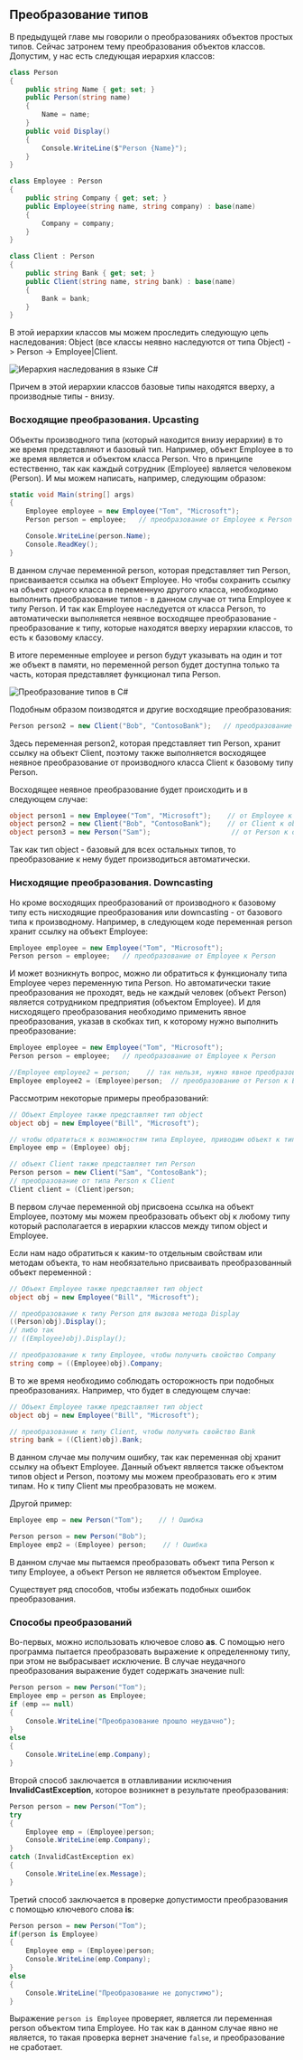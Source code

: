 ## Преобразование типов

В предыдущей главе мы говорили о преобразованиях объектов простых типов. Сейчас затронем тему преобразования объектов классов. Допустим, у нас есть 
следующая иерархия классов:

```cs
class Person
{
    public string Name { get; set; }
    public Person(string name)
    {
        Name = name;
    }
    public void Display()
    {
        Console.WriteLine($"Person {Name}");
    }
}

class Employee : Person
{
    public string Company { get; set; }
    public Employee(string name, string company) : base(name)
    {
        Company = company;
    }
}

class Client : Person
{
    public string Bank { get; set; }
    public Client(string name, string bank) : base(name)
    {
        Bank = bank;
    }
}
```

В этой иерархии классов мы можем проследить следующую цепь наследования: Object (все классы неявно наследуются от типа Object) -> Person -> Employee|Client.

![Иерархия наследования в языке C#](https://metanit.com/sharp/tutorial/./pics/3.12.png)

Причем в этой иерархии классов базовые типы находятся вверху, а производные типы - внизу.

### Восходящие преобразования. Upcasting

Объекты производного типа (который находится внизу иерархии) в то же время представляют и базовый тип. Например, объект Employee в то же время является и 
объектом класса Person. Что в принципе естественно, так как каждый сотрудник (Employee) является человеком (Person). И мы можем написать, например, 
следующим образом:

```cs
static void Main(string[] args)
{
    Employee employee = new Employee("Tom", "Microsoft");
    Person person = employee;   // преобразование от Employee к Person

    Console.WriteLine(person.Name);
    Console.ReadKey();
}
```

В данном случае переменной person, которая представляет тип Person, присваивается ссылка на объект Employee. 
Но чтобы сохранить ссылку на объект одного класса в переменную другого класса, необходимо выполнить преобразование типов - в данном случае от типа Employee 
к типу Person. И так как Employee наследуется от класса Person, то автоматически выполняется неявное восходящее преобразование - преобразование к типу, 
которые находятся вверху иерархии классов, то есть к базовому классу.

В итоге переменные employee и person будут указывать на один и тот же объект в памяти, но переменной person будет доступна только та часть, которая представляет функционал типа Person.

![Преобразование типов в C#](https://metanit.com/sharp/tutorial/./pics/3.15.png)

Подобным образом поизводятся и другие восходящие преобразования:

```cs
Person person2 = new Client("Bob", "ContosoBank");   // преобразование от Client к Person
```

Здесь переменная person2, которая представляет тип Person, хранит ссылку на объект Client, поэтому также выполняется 
восходящее неявное преобразование от производного класса Client к базовому типу Person.

Восходящее неявное преобразование будет происходить и в следующем случае:

```cs
object person1 = new Employee("Tom", "Microsoft");    // от Employee к object
object person2 = new Client("Bob", "ContosoBank");    // от Client к object
object person3 = new Person("Sam");                    // от Person к object
```

Так как тип object - базовый для всех остальных типов, то преобразование к нему будет производиться автоматически.

### Нисходящие преобразования. Downcasting

Но кроме восходящих преобразований от производного к базовому типу есть нисходящие преобразования или downcasting - от базового типа к производному. Например, 
в следующем коде переменная person хранит ссылку на объект Employee:

```cs
Employee employee = new Employee("Tom", "Microsoft");
Person person = employee;   // преобразование от Employee к Person
```

И может возникнуть вопрос, можно ли обратиться к функционалу типа Employee через переменную типа Person. Но автоматически такие преобразования не проходят, ведь не каждый 
человек (объект Person) является сотрудником предприятия (объектом Employee). 
И для нисходящего преобразования необходимо применить явное преобразования, указав в скобках тип, к которому нужно выполнить преобразование:

```cs
Employee employee = new Employee("Tom", "Microsoft");
Person person = employee;   // преобразование от Employee к Person

//Employee employee2 = person;    // так нельзя, нужно явное преобразование
Employee employee2 = (Employee)person;  // преобразование от Person к Employee
```

Рассмотрим некоторые примеры преобразований:

```cs
// Объект Employee также представляет тип object
object obj = new Employee("Bill", "Microsoft");

// чтобы обратиться к возможностям типа Employee, приводим объект к типу Employee
Employee emp = (Employee) obj;

// объект Client также представляет тип Person
Person person = new Client("Sam", "ContosoBank");
// преобразование от типа Person к Client
Client client = (Client)person;
```

В первом случае переменной obj присвоена ссылка на объект Employee, поэтому мы можем преобразовать объект obj к любому типу который располагается в иерархии 
классов между типом object и Employee.

Если нам надо обратиться к каким-то отдельным свойствам или методам объекта, то нам необязательно присваивать преобразованный объект переменной :

```cs
// Объект Employee также представляет тип object
object obj = new Employee("Bill", "Microsoft");

// преобразование к типу Person для вызова метода Display
((Person)obj).Display();
// либо так
// ((Employee)obj).Display();

// преобразование к типу Employee, чтобы получить свойство Company
string comp = ((Employee)obj).Company;
```

В то же время необходимо соблюдать осторожность при подобных преобразованиях. Например, что будет в следующем случае:

```cs
// Объект Employee также представляет тип object
object obj = new Employee("Bill", "Microsoft");

// преобразование к типу Client, чтобы получить свойство Bank
string bank = ((Client)obj).Bank;
```

В данном случае мы получим ошибку, так как переменная obj хранит ссылку на объект Employee. Данный объект является также объектом типов object и Person, 
поэтому мы можем преобразовать его к этим типам. Но к типу Client мы преобразовать не можем.

Другой пример:

```cs
Employee emp = new Person("Tom");    // ! Ошибка

Person person = new Person("Bob");
Employee emp2 = (Employee) person;    // ! Ошибка
```

В данном случае мы пытаемся преобразовать объект типа Person к типу Employee, а объект Person не является объектом Employee.

Существует ряд способов, чтобы избежать подобных ошибок преобразования.

### Способы преобразований

Во-первых, можно использовать ключевое слово **as**. С помощью него программа пытается преобразовать выражение к определенному типу, при этом не 
выбрасывает исключение. В случае неудачного преобразования выражение будет содержать значение null:

```cs
Person person = new Person("Tom");
Employee emp = person as Employee;
if (emp == null)
{
    Console.WriteLine("Преобразование прошло неудачно");
}
else
{
    Console.WriteLine(emp.Company);
}
```

Второй способ заключается в отлавливании исключения **InvalidCastException**, которое возникнет в результате преобразования:

```cs
Person person = new Person("Tom");
try
{
    Employee emp = (Employee)person;
    Console.WriteLine(emp.Company);
}
catch (InvalidCastException ex)
{
    Console.WriteLine(ex.Message);
}
```

Третий способ заключается в проверке допустимости преобразования с помощью ключевого слова **is**:

```cs
Person person = new Person("Tom");
if(person is Employee)
{
    Employee emp = (Employee)person;
    Console.WriteLine(emp.Company);
}
else
{
    Console.WriteLine("Преобразование не допустимо");
}
```

Выражение `person is Employee` проверяет, является ли переменная person объектом типа Employee. Но так как в данном случае явно не является, 
то такая проверка вернет значение `false`, и преобразование не сработает.

